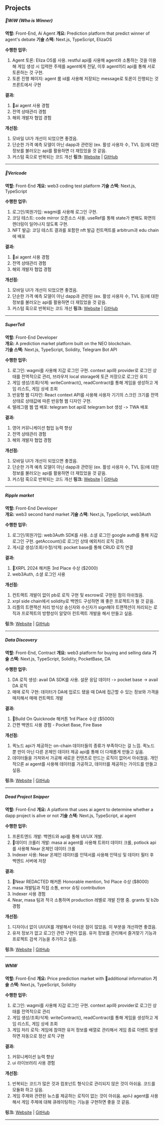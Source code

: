 ## **Projects**
##### WiW (Who is Winner)
**역할:** Front-End, Ai Agent
**개요:** Prediction platform that predict winner of agent's debate
**기술 스택:** Next.js, TypeScript, ElizaOS

**수행한 업무:**
1. Agent 토론: Eliza OS를 사용. restful api를 사용해 agent와 소통하는 것을 이용해 게임 생성 시 입력한 주제를 agent에게 전달, 이후 agent끼리 api를 통해 서로 토론하는 것 구현.
2. 토론 진행 페이지: agent 룸 id를 사용해 저장되는 message로 토론이 진행되는 것 프론트에서 구현

**결과:**
1. ai agent 사용 경험
2. 전역 상태관리 경험
3. 해외 개발자 협업 경험

**개선점:**
1. 모바일 UI가 개선이 되었으면 좋겠음.
2. 단순한 가격 예측 모델이 아닌 dapp과 관련된 (ex. 활성 사용자 수, TVL 등)에 대한 정보를 불러오는 api를 활용하면 더 재밌었을 것 같음.
3. 커스텀 훅으로 반복되는 코드 개선
**링크:** [Website](https://supertell.vercel.app) | [GitHub](https://github.com/chan3785/supertell.git)

---
##### Vericode
**역할:** Front-End
**개요:** web3 coding test platform
**기술 스택:** Next.js, TypeScript

**수행한 업무:**
1. 로그인/회원가입: wagmi를 사용해 로그인 구현.
2. 코딩 테스트: code mirror 오픈소스 사용. useRef를 통해 state가 변해도 화면의 렌더링이 일어나지 않도록 구현.
3. NFT 발급: 코딩 테스트 결과를 포함한 nft 발급 컨트랙트를 arbitrum과 edu chain에 배포

**결과:**
1. ai agent 사용 경험
2. 전역 상태관리 경험
3. 해외 개발자 협업 경험

**개선점:**
1. 모바일 UI가 개선이 되었으면 좋겠음.
2. 단순한 가격 예측 모델이 아닌 dapp과 관련된 (ex. 활성 사용자 수, TVL 등)에 대한 정보를 불러오는 api를 활용하면 더 재밌었을 것 같음.
3. 커스텀 훅으로 반복되는 코드 개선
**링크:** [Website](https://vericode.vercel.app/) | [GitHub](https://github.com/chan3785/vericode.git)

---
##### SuperTell 
**역할:** Front-End Developer  
**개요:** A prediction market platform built on the NEO blockchain.  
**기술 스택:** Next.js, TypeScript, Solidity, Telegram Bot API  

**수행한 업무:**
1. 로그인: wagmi를 사용해 지갑 로그인 구현. context api와 provider로 로그인 상태를 전역적으로 관리, 브라우저 local storage에 토큰 저장으로 로그인 유지
2. 게임 생성/조회/삭제: writeContract(), readContract를 통해 게임을 생성하고 게임 리스트, 게임 상세 조회 
3. 반응형 웹 디자인: React context API를 사용해 사용자 기기의 스크린 크기를 전역 상태로 상태값에 따른 반응형 웹 디자인 구현.
4. 텔레그램 웹 앱 배포: telegram bot api로 telegram bot 생성 -> TWA 배포

**결과:**
1. 영어 커뮤니케이션 협업 능력 향상
2. 전역 상태관리 경험
3. 해외 개발자 협업 경험

**개선점:**
1. 모바일 UI가 개선이 되었으면 좋겠음.
2. 단순한 가격 예측 모델이 아닌 dapp과 관련된 (ex. 활성 사용자 수, TVL 등)에 대한 정보를 불러오는 api를 활용하면 더 재밌었을 것 같음.
3. 커스텀 훅으로 반복되는 코드 개선
**링크:** [Website](https://supertell.vercel.app) | [GitHub](https://github.com/chan3785/supertell.git)

---
##### Ripple market 
**역할:** Front-End Developer  
**개요:** web3 second hand market
**기술 스택:** Next.js, TypeScript, web3Auth

**수행한 업무:**
1. 로그인/회원가입: web3Auth SDK를 사용. 소셜 로그인 google auth를 통해 지갑 로그인 구현. getAccount()로 로그인 상태 예외처리 로직 강화.
2. 게시글 생성/조회/수정/삭제: pocket base를 통해 CRUD 로직 연결

**결과:**
1. XRPL 2024 해커톤 3rd Place 수상 ($2000)
2. web3Auth, 소셜 로그인 사용

**개선점:**
1. 컨트랙트 개발이 없이 pb로 로직 구현 및 escrow로 구현된 점이 아쉬웠음.
2. xrpl side chain에서 solidity로 백엔드 구성하면 꽤 좋은 프로젝트가 될 것 같음.
3. 리플의 트랜잭션 처리 방식상 송신자와 수신자가 sign해야 트랜잭션이 처리되는 로직과 프로젝트의 방향성이 알맞아 컨트랙트 개발을 해서 만들고 싶음.

**링크:** [Website](https://ripplemarket-chan3785s-projects.vercel.app/) | [GitHub](https://github.com/hackathemy/ripplemarket)

---
##### Data Discovery
**역할:** Front-End, Contract
**개요:** web3 platform for buying and selling data
**기술 스택:** Next.js, TypeScript, Solidity, PocketBase, DA

**수행한 업무:**
1. DA 로직 생성: avail DA SDK를 사용. 
   설문 응답 데이터 -> pocket base -> avail DA 로직
2. 매매 로직 구현:  데이터가 DA에 업로드 됐을 때 DA에 접근할 수 있는 정보와 가격을 매치해서 매매 컨트랙트 개발

**결과:**
1. Build On Quicknode 해커톤 1rd Place 수상 ($5000)
2. 간편 백엔드 사용 경험 - Pocket Base, Fire Base

**개선점:**
1. 퀵노드 api가 제공하는 on-chain 데이터들의 종류가 부족하다는 걸 느낌. 퀵노드 뿐 만이 아닌 다른 온체인 데이터 제공 api를 통해 더 다채롭게 만들고 싶음.
2. 데이터들을 가져와서 가공해 새로운 컨텐츠로 만드는 로직이 없어서 아쉬웠음. 개인적으론 ai agent를 사용해 데이터를 가공하고, 데이터를 제공하는 가이드를 만들고 싶음.

**링크:** [Website](https://datadiscovery.online/](https://datadiscovery.online/)) | [GitHub](https://github.com/hackathemy/datadiscovery.git)

---
##### Dead Project Snipper
**역할:** Front-End
**개요:** A platform that uses ai agent to determine whether a dapp project is alive or not
**기술 스택:** Next.js, TypeScript, ai agent

**수행한 업무:**
1. 프론트엔드 개발: 백엔드와 api를 통해 UI/UX 개발. 
2. 데이터 크롤러 개발: masa ai agent를 사용해 트위터 데이터 크롤, potlock api를 사용해 Near 온체인 데이터 크롤
3. Indexer 사용: Near 온체인 데이터를 인덱서를 사용해 인덱싱 및 데이터 필터 후 백엔드 서버에 저장

**결과:**
1. Near REDACTED 해커톤 Honorable mention, 1rd Place 수상 ($8000)
2. masa 개발팀과 직접 소통, error 슈팅 contribution
3. Indexer 사용 경험
4. Near, masa 팀과 적극 소통하며 production 레벨로 개발 진행 중. grants 및 b2b 경험

**개선점:**
1. 디자이너 없이 UI/UX를 개발해서 아쉬운 점이 많았음. 이 부분을 개선하면 좋겠음.
2. 유저 정보가 없고 로그인 관련 구현이 없음. 유저 정보를 관리해서 즐겨찾기 기능과 프로젝트 검색 기능을 추가하고 싶음.

**링크:** [Website](https://deadprojectsnipper.vercel.app/) | [GitHub](https://github.com/chan3785/deadprojectsnipper)

---
##### WNW
**역할:** Front-End
**개요:** Price prediction market with additional information
**기술 스택:** Next.js, TypeScript, Solidity

**수행한 업무:**
1. 로그인: wagmi를 사용해 지갑 로그인 구현. context api와 provider로 로그인 상태를 전역적으로 관리
2. 게임 생성/조회/삭제: writeContract(), readContract를 통해 게임을 생성하고 게임 리스트, 게임 상세 조회
3. 게임 처리 로직: 게임에 참여한 유저 정보를 배열로 관리해서 게임 종료 이벤트 발생하면 자동으로 정산 로직 구현

**결과:**
1. 커뮤니케이션 능력 향상
2. ui 라이브러리 사용 경험

**개선점:**
1. 반복되는 코드가 많은 것과 컴포넌트 형식으로 관리되지 않은 것이 아쉬움. 코드를 모듈화 하고 싶음.
2. 게임 주제와 관련된 뉴스를 제공하는 로직이 없는 것이 아쉬움. api나 agent를 사용해서 게임 주제에 대해 큐레이팅하는 기능을 구현하면 좋을 것 같음.

**링크:** [Website](https://bnb-wnw.online/) | [GitHub](https://github.com/chan3785/wnw)

---

